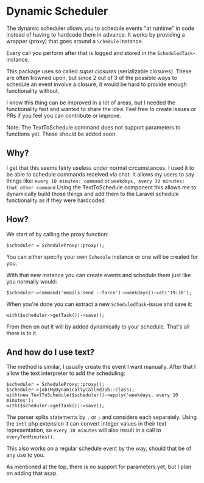 # Dynamic Scheduler

The dynamic scheduler allows you to schedule events "at runtime" in code instead of having to hardcode them in advance.
It works by providing a wrapper (proxy) that goes around a `Schedule` instance.

Every call you perform after that is logged and stored in the `ScheduledTask`-instance.

This package uses so called _super closures_ (serializable closures). These are often frowned upon, but since 2 out of 3 of the possible ways to schedule an event involve a closure, it would be hard to provide enough functionality without. 

I know this thing can be improved in a lot of areas, but I needed the functionality fast and wanted to share the idea.
Feel free to create issues or PRs if you feel you can contribute or improve.

Note: The TextToSchedule command does not support parameters to functions yet. These should be added soon.

## Why?
 
I get that this seems fairly useless under normal circumstances. 
I used it to be able to schedule commands received via chat. 
It allows my users to say things like: `every 10 minutes: command` or `weekdays, every 30 minutes: that other command` 
Using the TextToSchedule component this allows me to dynamically build those things and add them to the Laravel schedule functionality as if they were hardcoded.

## How?

We start of by calling the proxy function: 

``` 
$scheduler = ScheduleProxy::proxy();
```

You can either specify your own `Schedule` instance or one will be created for you.

With that new instance you can create events and schedule them just like you normally would:
```
$scheduler->command('emails:send --force')->weekdays()->at('19:30');
```

When you're done you can extract a new `ScheduledTask`-issue and save it:
```
with($scheduler->getTask())->save();
```

From then on out it will by added dynamically to your schedule. 
That's all there is to it.

## And how do I use text?

The method is similar, I usually create the event I want manually. After that I allow the text interpreter to add the scheduling:

```
$scheduler = ScheduleProxy::proxy();
$scheduler->job(MyDynamicallyCalledJob::class);
with(new TextToSchedule($scheduler))->apply('weekdays, every 10 minutes');
with($scheduler->getTask())->save();
```

The parser splits statements by `,` or `;` and considers each separately.
Using the `intl` php extension it can convert integer values in their text representation, so `every 10 minutes` will also result in a call to `everyTenMinutes()`. 

This also works on a regular schedule event by the way, should that be of any use to you.

As mentioned at the top, there is no support for parameters yet, but I plan on adding that asap.
